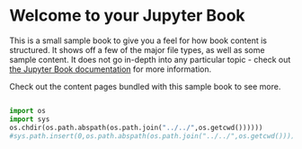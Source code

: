 # Welcome to your Jupyter Book

This is a small sample book to give you a feel for how book content is
structured.
It shows off a few of the major file types, as well as some sample content.
It does not go in-depth into any particular topic - check out [the Jupyter Book documentation](https://jupyterbook.org) for more information.

Check out the content pages bundled with this sample book to see more.

```{tableofcontents}
```

```python
import os
import sys
os.chdir(os.path.abspath(os.path.join("../../",os.getcwd())))))
#sys.path.insert(0,os.path.abspath(os.path.join("../../",os.getcwd()))))
```